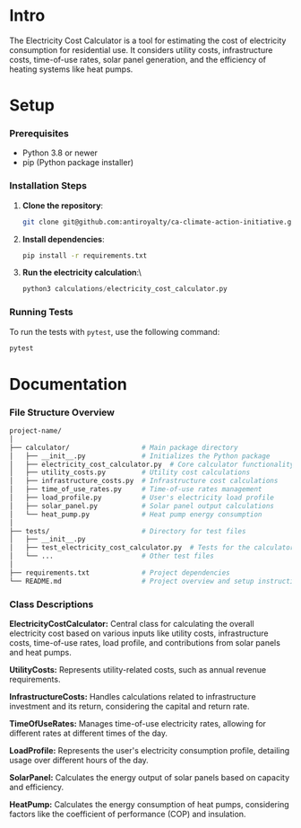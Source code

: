 # Intro
The Electricity Cost Calculator is a tool for estimating the cost of electricity consumption for residential use. It considers utility costs, infrastructure costs, time-of-use rates, solar panel generation, and the efficiency of heating systems like heat pumps.



# Setup

### Prerequisites

- Python 3.8 or newer
- pip (Python package installer)

### Installation Steps

1. **Clone the repository**:
    ```bash
    git clone git@github.com:antiroyalty/ca-climate-action-initiative.git
    ```

2. **Install dependencies**:
    ```bash
    pip install -r requirements.txt
    ```

3. **Run the electricity calculation**:\
    ```python
    python3 calculations/electricity_cost_calculator.py
    ```


### Running Tests
To run the tests with `pytest`, use the following command:

```bash
pytest
```

# Documentation
### File Structure Overview
```bash
project-name/
│
├── calculator/                  # Main package directory
│   ├── __init__.py              # Initializes the Python package
│   ├── electricity_cost_calculator.py  # Core calculator functionality
│   ├── utility_costs.py         # Utility cost calculations
│   ├── infrastructure_costs.py  # Infrastructure cost calculations
│   ├── time_of_use_rates.py     # Time-of-use rates management
│   ├── load_profile.py          # User's electricity load profile
│   ├── solar_panel.py           # Solar panel output calculations
│   └── heat_pump.py             # Heat pump energy consumption
│
├── tests/                       # Directory for test files
│   ├── __init__.py
│   ├── test_electricity_cost_calculator.py  # Tests for the calculator functionality
│   └── ...                      # Other test files
│
├── requirements.txt             # Project dependencies
└── README.md                    # Project overview and setup instructions
```

### Class Descriptions
**ElectricityCostCalculator:** Central class for calculating the overall electricity cost based on various inputs like utility costs, infrastructure costs, time-of-use rates, load profile, and contributions from solar panels and heat pumps.

**UtilityCosts:** Represents utility-related costs, such as annual revenue requirements.

**InfrastructureCosts:** Handles calculations related to infrastructure investment and its return, considering the capital and return rate.

**TimeOfUseRates:** Manages time-of-use electricity rates, allowing for different rates at different times of the day.

**LoadProfile:** Represents the user's electricity consumption profile, detailing usage over different hours of the day.

**SolarPanel:** Calculates the energy output of solar panels based on capacity and efficiency.

**HeatPump:** Calculates the energy consumption of heat pumps, considering factors like the coefficient of performance (COP) and insulation.